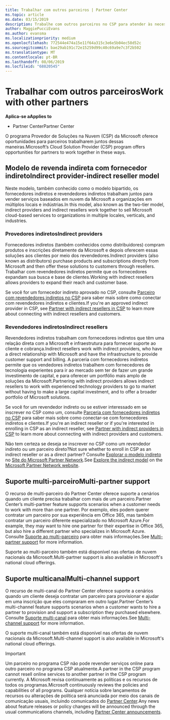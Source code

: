 ```yaml
---
title: Trabalhar com outros parceiros | Partner Center
ms.topic: article
ms.date: 03/15/2019
description: Trabalhe com outros parceiros no CSP para atender às necessidades dos clientes que você compartilha.
author: MaggiePucciEvans
ms.author: evansma
ms.localizationpriority: medium
ms.openlocfilehash: 772544e474a15e11f64a315c3e6e5b04ec58d52c
ms.sourcegitcommit: bae29ab191c72e15259d99c40c69a9e7c3f2b502
ms.translationtype: MT
ms.contentlocale: pt-BR
ms.lasthandoff: 08/06/2019
ms.locfileid: "68820545"
---
```

# <a name="work-with-other-partners"></a><span data-ttu-id="94eb0-103">Trabalhar com outros parceiros</span><span class="sxs-lookup"><span data-stu-id="94eb0-103">Work with other partners</span></span>

<span data-ttu-id="94eb0-104">**Aplica-se a**</span><span class="sxs-lookup"><span data-stu-id="94eb0-104">**Applies to**</span></span>

-  <span data-ttu-id="94eb0-105">Partner Center</span><span class="sxs-lookup"><span data-stu-id="94eb0-105">Partner Center</span></span>

<span data-ttu-id="94eb0-106">O programa Provedor de Soluções na Nuvem (CSP) da Microsoft oferece oportunidades para parceiros trabalharem juntos dessas maneiras.</span><span class="sxs-lookup"><span data-stu-id="94eb0-106">Microsoft’s Cloud Solution Provider (CSP) program offers opportunities for partners to work together in these ways.</span></span>

## <a name="indirect-provider-indirect-reseller-model"></a><span data-ttu-id="94eb0-107">Modelo de revenda indireta com fornecedor indireto</span><span class="sxs-lookup"><span data-stu-id="94eb0-107">Indirect provider-indirect reseller model</span></span>

<span data-ttu-id="94eb0-108">Neste modelo, também conhecido como o modelo bipartido, os fornecedores indiretos e revendedores indiretos trabalham juntos para vender serviços baseados em nuvem da Microsoft a organizações em múltiplos locais e indústrias.</span><span class="sxs-lookup"><span data-stu-id="94eb0-108">In this model, also known as the two-tier model, indirect providers and indirect resellers work together to sell Microsoft cloud-based services to organizations in multiple locales, verticals, and industries.</span></span> 

### <a name="indirect-providers"></a><span data-ttu-id="94eb0-109">Provedores indiretos</span><span class="sxs-lookup"><span data-stu-id="94eb0-109">Indirect providers</span></span>

<span data-ttu-id="94eb0-110">Fornecedores indiretos (também conhecidos como distribuidores) compram produtos e inscrições diretamente da Microsoft e depois oferecem essas soluções aos clientes por meio dos revendedores.</span><span class="sxs-lookup"><span data-stu-id="94eb0-110">Indirect providers (also known as distributors) purchase products and subscriptions directly from Microsoft and then offer these solutions to customers through resellers.</span></span> <span data-ttu-id="94eb0-111">Trabalhar com revendedores indiretos permite que os fornecedores expandam sua busca e base de clientes.</span><span class="sxs-lookup"><span data-stu-id="94eb0-111">Working with indirect resellers allows providers to expand their reach and customer base.</span></span> 

<span data-ttu-id="94eb0-112">Se você for um fornecedor indireto aprovado no CSP, consulte [Parceiro com revendedores indiretos no CSP](indirect-provider-tasks-in-partner-center.md) para saber mais sobre como conectar com revendedores indiretos e clientes.</span><span class="sxs-lookup"><span data-stu-id="94eb0-112">If you're an approved indirect provider in CSP, see [Partner with indirect resellers in CSP](indirect-provider-tasks-in-partner-center.md) to learn more about connecting with indirect resellers and customers.</span></span> 

### <a name="indirect-resellers"></a><span data-ttu-id="94eb0-113">Revendedores indiretos</span><span class="sxs-lookup"><span data-stu-id="94eb0-113">Indirect resellers</span></span> 

<span data-ttu-id="94eb0-114">Revendedores indiretos trabalham com fornecedores indiretos que têm uma relação direta com a Microsoft e infraestrutura para fornecer suporte ao cliente e cobrança.</span><span class="sxs-lookup"><span data-stu-id="94eb0-114">Indirect resellers work with indirect providers, who have a direct relationship with Microsoft and have the infrastructure to provide customer support and billing.</span></span> <span data-ttu-id="94eb0-115">A parceria com fornecedores indiretos permite que os vendedores indiretos trabalhem com fornecedores de tecnologia experientes para ir ao mercado sem ter de fazer um grande investimento de capital, e para oferecer um portfólio mais amplo de soluções da Microsoft.</span><span class="sxs-lookup"><span data-stu-id="94eb0-115">Partnering with indirect providers allows indirect resellers to work with experienced technology providers to go to market without having to make a large capital investment, and to offer a broader portfolio of Microsoft solutions.</span></span> 

<span data-ttu-id="94eb0-116">Se você for um revendedor indireto ou se estiver interessado em se inscrever no CSP como um, consulte [Parceria com fornecedores indiretos no CSP](indirect-reseller-tasks-in-partner-center.md) para saber mais sobre como conectar-se com fornecedores indiretos e clientes.</span><span class="sxs-lookup"><span data-stu-id="94eb0-116">If you're an indirect reseller or if you're interested in enrolling in CSP as an indirect reseller, see [Partner with indirect providers in CSP](indirect-reseller-tasks-in-partner-center.md) to learn more about connecting with indirect providers and customers.</span></span>

<span data-ttu-id="94eb0-117">Não tem certeza se deseja se inscrever no CSP como um revendedor indireto ou um parceiro direto?</span><span class="sxs-lookup"><span data-stu-id="94eb0-117">Not sure whether to enroll in CSP as an indirect reseller or as a direct partner?</span></span> <span data-ttu-id="94eb0-118">Consulte [Explorar o modelo indireto](https://partner.microsoft.com/cloud-solution-provider/indirect) no [Site do Microsoft Partner Network](https://partner.microsoft.com).</span><span class="sxs-lookup"><span data-stu-id="94eb0-118">See [Explore the indirect model](https://partner.microsoft.com/cloud-solution-provider/indirect) on the [Microsoft Partner Network website](https://partner.microsoft.com).</span></span>   

## <a name="multi-partner-support"></a><span data-ttu-id="94eb0-119">Suporte multi-parceiro</span><span class="sxs-lookup"><span data-stu-id="94eb0-119">Multi-partner support</span></span>

<span data-ttu-id="94eb0-120">O recurso de multi-parceiro do Partner Center oferece suporte a cenários quando um cliente precisa trabalhar com mais de um parceiro.</span><span class="sxs-lookup"><span data-stu-id="94eb0-120">Partner Center’s multi-partner feature supports scenarios when a customer needs to work with more than one partner.</span></span> <span data-ttu-id="94eb0-121">Por exemplo, eles podem querer contratar um parceiro por sua experiência em Office 365, mas também contratar um parceiro diferente especializado no Microsoft Azure.</span><span class="sxs-lookup"><span data-stu-id="94eb0-121">For example, they may want to hire one partner for their expertise in Office 365, but also hire a different partner who specializes in Microsoft Azure.</span></span> <span data-ttu-id="94eb0-122">Consulte [Suporte ao multi-parceiro](multipartner.md) para obter mais informações.</span><span class="sxs-lookup"><span data-stu-id="94eb0-122">See [Multi-partner support](multipartner.md) for more information.</span></span>

<span data-ttu-id="94eb0-123">Suporte ao multi-parceiro também está disponível nas ofertas de nuvem nacionais da Microsoft.</span><span class="sxs-lookup"><span data-stu-id="94eb0-123">Multi-partner support is also available in Microsoft's national cloud offerings.</span></span> 

## <a name="multi-channel-support"></a><span data-ttu-id="94eb0-124">Suporte multicanal</span><span class="sxs-lookup"><span data-stu-id="94eb0-124">Multi-channel support</span></span>

<span data-ttu-id="94eb0-125">O recurso de multi-canal do Partner Center oferece suporte a cenários quando um cliente deseja contratar um parceiro para provisionar e ajudar em uma inscrição que eles compraram em outro lugar.</span><span class="sxs-lookup"><span data-stu-id="94eb0-125">Partner Center’s multi-channel feature supports scenarios when a customer wants to hire a partner to provision and support a subscription they purchased elsewhere.</span></span> <span data-ttu-id="94eb0-126">Consulte [Suporte multi-canal](multichannel.md) para obter mais informações.</span><span class="sxs-lookup"><span data-stu-id="94eb0-126">See [Multi-channel support](multichannel.md) for more information.</span></span>

<span data-ttu-id="94eb0-127">O suporte multi-canal também está disponível nas ofertas de nuvem nacionais da Microsoft.</span><span class="sxs-lookup"><span data-stu-id="94eb0-127">Multi-channel support is also available in Microsoft's national cloud offerings.</span></span>

> [!IMPORTANT]  
> <span data-ttu-id="94eb0-128">Um parceiro no programa CSP não pode revender serviços online para outro parceiro no programa CSP atualmente.</span><span class="sxs-lookup"><span data-stu-id="94eb0-128">A partner in the CSP program cannot resell online services to another partner in the CSP program currently.</span></span> <span data-ttu-id="94eb0-129">A Microsoft revisa continuamente as políticas e os recursos de todos os programas.</span><span class="sxs-lookup"><span data-stu-id="94eb0-129">Microsoft continuously reviews the policies and capabilities of all programs.</span></span> <span data-ttu-id="94eb0-130">Qualquer notícia sobre lançamentos de recursos ou alterações de política será anunciada por meio dos canais de comunicação usuais, incluindo comunicados do [Partner Center](https://partner.microsoft.com/pcv/announcements).</span><span class="sxs-lookup"><span data-stu-id="94eb0-130">Any news about feature releases or policy changes will be announced through the usual communications channels, including [Partner Center announcements](https://partner.microsoft.com/pcv/announcements).</span></span>